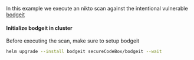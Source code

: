 <!--
SPDX-FileCopyrightText: the secureCodeBox authors
SPDX-License-Identifier: Apache-2.0
-->

In this example we execute an nikto scan against the intentional vulnerable [bodgeit](https://github.com/psiinon/bodgeit)

#### Initialize bodgeit in cluster

Before executing the scan, make sure to setup bodgeit
```bash
helm upgrade --install bodgeit secureCodeBox/bodgeit --wait
```
